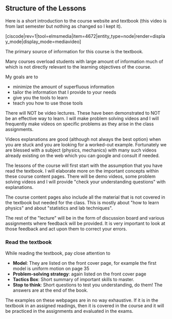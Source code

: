 ## Structure of the Lessons

Here is a short introduction to the course website and textbook (this video is from last semester but nothing as changed so I kept it). 

[ciscode|rev=1|tool=elmsmedia|item=4672|entity_type=node|render=display_mode|display_mode=mediavideo]

The primary source of information for this course is the textbook. 

Many courses overload students with large amount of information much of which is not directly relevant to the learning objectives of the course. 

My goals are to 

* minimize the amount of superfluous information
* tailor the information that I provide to your needs
* give you the tools to learn
* teach you how to use those tools 

There will NOT be video lectures.  These have been demonstrated to NOT be an effective way to learn. I will make problem solving videos and I will frequently make videos on specific problems as they arise in the class assignments. 

Videos explanations are good (although not always the best option) when you are stuck and you are looking for a worked-out example. Fortunately we are blessed with a subject (physics, mechanics) with many such videos already existing on the web which you can google and consult if needed. 

The lessons of the course will first start with the assumption that you have read the textbook. I will elaborate more on the important concepts within these course content pages. There will be demo videos, some problem solving videos and I will provide "check your understanding questions" with explanations. 

The course content pages also include all the material that is not covered in the textbook but needed for the class. This is mostly about "how to learn physics" and about "statistics and lab techniques".

The rest of the "lecture" will be in the form of discussion board and various assignments where feedback will be provided. It is very important to look at those feedback and act upon them to correct your errors. 

### Read the textbook

While reading the textbook, pay close attention to 

* **Model**: They are listed on the front cover page, for example the first model is uniform motion on page 35
* **Problem-solving strategy**: again listed on the front cover page
* **Tactics Box**: Short summary of important skills to master.  
* **Stop to think**: Short questions to test you understanding, do them! The answers are at the end of the book.  


<lrndesign-sidenote label="Instructor Note" icon="bookmark" bg-color="#c2e5f2">
The examples on these webpages are in no way exhaustive. If it is in the textbook in an assigned readings, then it is covered in the course and it will be practiced in the assignments and evaluated in the exams.
</lrndesign-sidenote> 




